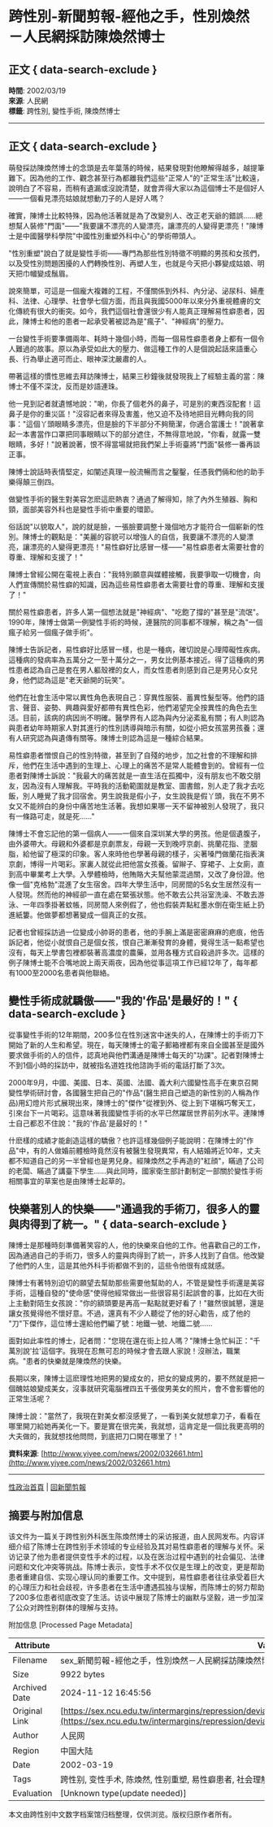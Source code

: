 # 跨性別-新聞剪報-經他之手，性別煥然 －人民網採訪陳煥然博士

## 正文 { data-search-exclude }


**時間**: 2002/03/19  
**來源**: 人民網  
**標籤**: 跨性別, 變性手術, 陳煥然博士  

---

## 正文 { data-search-exclude }

萌發採訪陳煥然博士的念頭是去年葉落的時候，結果發現對他瞭解得越多，越提筆難下。因為他的工作、觀念甚至行為都離我們這些"正常人"的"正常生活"比較遠，說明白了不容易，而稍有遺漏或沒說清楚，就會弄得大家以為這個博士不是個好人 ——一個看見漂亮姑娘就想動刀子的人是好人嗎？

確實，陳博士比較特殊，因為他活著就是為了改變別人、改正老天爺的錯誤……總想幫人裝修"門面"——"我要讓不漂亮的人變漂亮，讓漂亮的人變得更漂亮！"陳博士是中國醫學科學院"中國性別重塑外科中心"的學術帶頭人。

"性別重塑"說白了就是變性手術——專門為那些性別特徵不明顯的男孩和女孩們，以及受性別問題困擾的人們轉換性別、再塑人生，也就是今天把小夥變成姑娘、明天把巾幗變成鬚眉。

說來簡單，可這是一個龐大複雜的工程，不僅關係到外科、內分泌、泌尿科、婦產科、法律、心理學、社會學七個方面，而且與我國5000年以來分外重視體膚的文化傳統有很大的衝突。如今，我們這個社會還很少有人能真正理解易性癖患者，因此，陳博士和他的患者一起承受著被認為是"瘋子"、"神經病"的壓力。

一台變性手術要準備兩年、耗時十幾個小時，而每一個易性癖患者身上都有一個令人難過的故事。原以為承受如此大的壓力、做這種工作的人是個說起話來語重心長、行為舉止適可而止、眼神深沈嚴肅的人。

帶著這樣的慣性思維去拜訪陳博士，結果三秒鐘後就發現我上了經驗主義的當：陳博士不僅不深沈，反而是妙語連珠。

他一見到記者就遺憾地說："喲，你長了個老外的鼻子，可是別的東西沒配套！這鼻子是你的重災區！"沒容記者來得及害羞，他又迫不及待地把目光轉向我的同事："這個丫頭眼睛多漂亮，但是臉的下半部分不夠簡潔，你適合當護士！"說著拿起一本書當作口罩把同事眼睛以下的部分遮住，不無得意地說，"你看，就露一雙眼睛，多好！"說著說著，恨不得當場就把我們架上手術臺將"門面"裝修一番再談正事。

陳博士說話時表情堅定，如闡述真理一般流暢而言之鑿鑿，任憑我們倆和他的助手樂得顛三倒四。

做變性手術的醫生對美容怎麽這麽熱衷？通過了解得知，除了內外生殖器、胸和頸，面部美容外科也是變性手術中重要的環節。

俗話說"以貌取人"，說的就是臉，一張臉要調整十幾個地方才能符合一個嶄新的性別。陳博士的觀點是："美麗的容貌可以增強人的自信，我要讓不漂亮的人變漂亮，讓漂亮的人變得更漂亮！"易性癖好比感冒一樣——"易性癖患者太需要社會的尊重、理解和支援了！"

陳博士曾經公開在電視上表白："我特別願意與媒體接觸，我要爭取一切機會，向人們宣傳關於易性癖的知識，因為這些易性癖患者太需要社會的尊重、理解和支援了！"

關於易性癖患者，許多人第一個想法就是"神經病"、"吃飽了撐的"甚至是"流氓"。1990年，陳博士做第一例變性手術的時候，連醫院的同事都不理解，稱之為"一個瘋子給另一個瘋子做手術"。

陳博士告訴記者，易性癖好比感冒一樣，也是一種病，確切說是心理障礙性疾病。這種病的發病率為五萬分之一至十萬分之一，男女比例基本接近。得了這種病的男性患者認為自己是套在男人軀殼裡的女人，而女性患者則感到自己是男兒心女兒身，他們認為這是"老天爺開的玩笑"。

他們在社會生活中常以異性角色表現自己：穿異性服裝、蓄異性髮型等。他們的語言、聲音、姿勢、興趣與愛好都帶有異性色彩，他們渴望完全按異性的角色去生活。目前，該病的病因尚不明確。醫學界有人認為與內分泌紊亂有關；有人則認為與患者幼年時期家人對其進行的性別誘導與暗示有關，如從小把女孩當男孩養；還有人研究認為與遺傳有關等。陳博士則認為這是一種綜合結果。

易性癖患者憎恨自己的性別特徵，甚至到了自殘的地步，加之社會的不理解和排斥，他們在生活中遇到的生理上、心理上的痛苦不是常人能體會到的。曾經有一位患者對陳博士訴說："我最大的痛苦就是一直生活在孤獨中，沒有朋友也不敢交朋友，因為沒有人理解我。平時我的活動範圍就是教室、圖書館，別人走了我才去吃飯，別人睡覺了我才回宿舍。男生說我是假小子，女生說我是假丫頭，我在不男不女又不能辨白的身份中痛苦地生活著。我想如果哪一天不留神被別人發現了，我只有一條路可走，就是死……"

陳博士不會忘記他的第一個病人——一個來自深圳某大學的男孩。他是個遺腹子，由外婆帶大。母親和外婆都是京劇票友，母親一天到晚哼京劇、挑蘭花指、塗胭脂，給他留了極深的印象。客人來時他也學著母親的樣子，尖著嗓門做蘭花指表演京劇，博得一片喝彩。家裏人就從此把他當女孩養。留辮子、穿裙子、上女廁，直到高中畢業考上大學。入學體檢時，他賄賂大夫幫他蒙混過關，又改了身份證。他像一個"克格勃"混進了女生宿舍。四年大學生活中，同房間的5名女生居然沒有一人發現。然而他的神經卻一直在處在緊張狀態。他不敢去公共浴室洗澡、不敢去游泳、一年四季掛著蚊帳，同房間人來例假了，他也假裝弄點紅墨水倒在衛生紙上扔進紙簍。他做夢都想著變成一個真正的女孩。

記者也曾經採訪過一位變成小帥哥的患者，他的手腕上滿是密密麻麻的疤痕，他告訴記者，他從小就恨自己是個女孩，恨自己漸漸發育的身體，覺得生活一點希望也沒有，每天上學書包裡都裝著高濃度的農藥，並用各種方式自殺過許多次。這樣的例子陳博士能不合嘴地說上兩天兩夜，因為他從事這項工作已經12年了，每年都有1000至2000名患者與他聯絡。

## 變性手術成就驕傲——"我的'作品'是最好的！" { data-search-exclude }

從事變性手術的12年期間，200多位在性別迷宮中迷失的人，在陳博士的手術刀下開始了新的人生和希望。現在，每天陳博士的電子郵箱裡都有來自全國甚至是國外要求做手術的人的信件，認真地與他們溝通是陳博士每天的"功課"。記者對陳博士不到1個小時的採訪中，就被指名道姓找他諮詢手術的電話打斷了3次。

2000年9月，中國、美國、日本、英國、法國、義大利六國變性高手在東京召開變性學術研討會，各國醫生把自己的"作品"(醫生把自己塑造的新性別的人稱為作品)用幻燈片形式展現出來，陳博士的"傑作"從裡到外、從上到下堪稱巧奪天工，引來台下一片喝彩。這意味著我國變性手術的水平已然躍居世界前列水平。連陳博士自己都忍不住說："我的'作品'是最好的！"

什麽樣的成績才能創造這樣的驕傲？也許這樣幾個例子能說明：在陳博士的"作品"中，有的人做婚前體檢時竟然沒有被醫生發現異常，有人結婚將近10年，丈夫都不知道自己的另一半曾經也是男兒身。經陳煥然之手再造的"紅顔"，瞞過了公司的老闆、瞞過了講臺下學生……與此同時，國家衛生部計劃制定一部關於變性手術相關事宜的草案也是由陳博士起草的。

## 快樂著別人的快樂——"通過我的手術刀，很多人的靈與肉得到了統一。" { data-search-exclude }

陳博士是那種時刻準備著笑容的人，他的快樂來自他的工作。他喜歡自己的工作，因為通過自己的手術刀，很多人的靈與肉得到了統一，許多人找到了自信。他改變了他們的人生，這是其他外科手術都做不到的，這些令他很有成就感。

陳博士有著特別迫切的願望去幫助那些需要他幫助的人，不管是變性手術還是美容手術，這種自發的"使命感"使得他經常做出一些很容易引起誤會的事，比如在大街上主動對陌生女孩說："你的額頭要是再高一點點就更好看了！"雖然很誠懇，還是讓女孩覺得他不懷好意。不過，還真有不少人聽從了他的好心勸告，成了他的 "刀"下傑作，這位博士還給他們編了號：地鐵一號、地鐵二號……

面對如此率性的博士，記者問："您現在還在街上拉人嗎？"陳博士急忙糾正："千萬別說'拉'這個字。我現在忍無可忍的時候才會去跟人家說！沒辦法，職業病。"患者的快樂就是陳煥然的快樂。

長期以來，陳博士這麽理性地把男的變成女的，把女的變成男的，要不然就是把一個醜姑娘變成美女，沒事就研究電腦裡四五千張俊男美女的照片，會不會影響他的正常生活呢？

陳博士說："當然了，我現在對美女都沒感覺了，一看到美女就想拿刀子，看看在哪里開刀給她再美化一下。要是實在很完美，我就想，這肯定是一個比我更高明的大夫做的，我就想找他問問，到底把刀口開在哪里了！"

**資料來源**: [http://www.yiyee.com/news/2002/032661.htm](http://www.yiyee.com/news/2002/032661.htm)

---

[性政治首頁](../../index.html)  |  [回新聞剪報](../news.html)

## 摘要与附加信息

<!-- tcd_abstract -->
该文件为一篇关于跨性别外科医生陈煥然博士的采访报道，由人民网发布。内容详细介绍了陈博士在跨性别手术领域的专业经验及其对易性癖患者的理解与关怀。采访记录了他为患者提供变性手术的过程，以及在医治过程中遇到的社会偏见、法律问题和文化冲突等挑战。陈博士表示，变性手术不仅仅是生理上的改变，更是帮助患者重建自信、实现心理认同的重要工作。文中提到，易性癖患者往往承受着巨大的心理压力和社会歧视，许多患者在生活中遭遇孤独与误解，而陈博士的努力帮助了200多位患者彻底改变了生活。访谈中展现了陈博士的幽默与坚毅，进一步加深了公众对跨性别群体的理解与支持。
<!-- tcd_abstract_end -->

附加信息 [Processed Page Metadata]

| Attribute       | Value                                  |
|-----------------|----------------------------------------|
| Filename        | sex_新聞剪報-經他之手，性別煥然－人民網採訪陳煥然博士.md                             |
| Size            | 9922 bytes                           |
| Archived Date   | 2024-11-12 16:45:56                             |
| Original Link   | [https://sex.ncu.edu.tw/intermargins/repression/deviant/transgender2/newsroom/newsroom_4_China8.html](https://sex.ncu.edu.tw/intermargins/repression/deviant/transgender2/newsroom/newsroom_4_China8.html)                       |
| Author          | 人民网                               |
| Region          | 中国大陆                               |
| Date            | 2002-03-19                                 |
| Tags            | 跨性别, 变性手术, 陈煥然, 性别重塑, 易性癖患者, 社会理解, 法律政策                                 |
| Evaluation            | [Unknown type(update needed)]                                 |
<!-- tcd_table_end -->

本文由跨性别中文数字档案馆归档整理，仅供浏览。版权归原作者所有。

